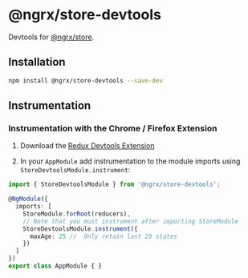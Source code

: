 # @ngrx/store-devtools

Devtools for [@ngrx/store](../store/README.md).

## Installation
```bash
npm install @ngrx/store-devtools --save-dev
```


## Instrumentation
### Instrumentation with the Chrome / Firefox Extension

1. Download the [Redux Devtools Extension](http://zalmoxisus.github.io/redux-devtools-extension/)

2. In your `AppModule` add instrumentation to the module imports using `StoreDevtoolsModule.instrument`:

```ts
import { StoreDevtoolsModule } from '@ngrx/store-devtools';

@NgModule({
  imports: [
    StoreModule.forRoot(reducers),
    // Note that you must instrument after importing StoreModule
    StoreDevtoolsModule.instrument({
      maxAge: 25 //  Only retain last 25 states
    })
  ]
})
export class AppModule { }
```
